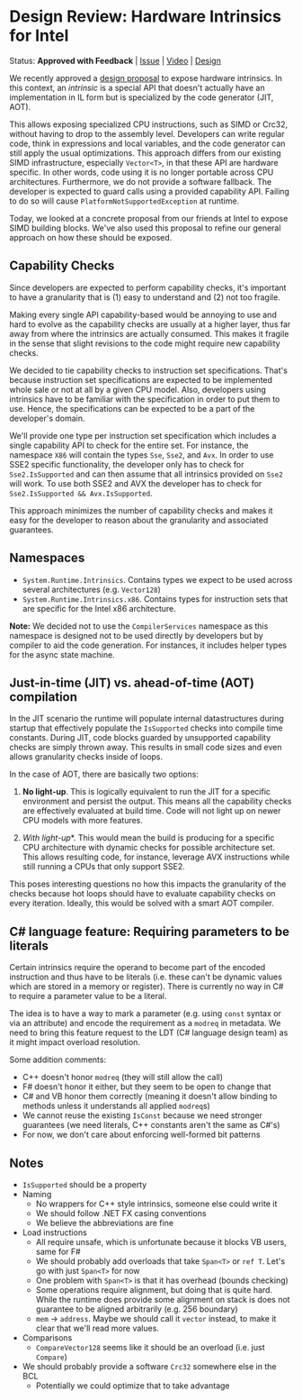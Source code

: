 # Design Review: Hardware Intrinsics for Intel

Status: **Approved with Feedback** | [Issue] | [Video] | [Design]

[Issue]: https://github.com/dotnet/corefx/issues/22940
[Video]: https://www.youtube.com/watch?v=52Fjrhx7pKU
[Design]: https://github.com/dotnet/designs/blob/master/accepted/platform-intrinsics.md

We recently approved a [design proposal][Design] to expose hardware intrinsics.
In this context, an *intrinsic* is a special API that doesn't actually have an
implementation in IL form but is specialized by the code generator (JIT, AOT).

This allows exposing specialized CPU instructions, such as SIMD or Crc32,
without having to drop to the assembly level. Developers can write regular code,
think in expressions and local variables, and the code generator can still apply
the usual optimizations. This approach differs from our existing SIMD
infrastructure, especially `Vector<T>`, in that these API are hardware specific.
In other words, code using it is no longer portable across CPU architectures.
Furthermore, we do not provide a software fallback. The developer is expected to
guard calls using a provided capability API. Failing to do so will cause
`PlatformNotSupportedException` at runtime.

Today, we looked at a concrete proposal from our friends at Intel to expose SIMD
building blocks. We've also used this proposal to refine our general approach on
how these should be exposed.

## Capability Checks

Since developers are expected to perform capability checks, it's important to
have a granularity that is (1) easy to understand and (2) not too fragile.

Making every single API capability-based would be annoying to use and hard to
evolve as the capability checks are usually at a higher layer, thus far away
from where the intrinsics are actually consumed. This makes it fragile in the
sense that slight revisions to the code might require new capability checks.

We decided to tie capability checks to instruction set specifications. That's
because instruction set specifications are expected to be implemented whole sale
or not at all by a given CPU model. Also, developers using intrinsics have to be
familiar with the specification in order to put them to use. Hence, the
specifications can be expected to be a part of the developer's domain.

We'll provide one type per instruction set specification which includes a single
capability API to check for the entire set. For instance, the namespace `X86`
will contain the types `Sse`, `Sse2`, and `Avx`. In order to use SSE2 specific
functionality, the developer only has to check for `Sse2.IsSupported` and can
then assume that all intrinsics provided on `Sse2` will work. To use both SSE2
and AVX the developer has to check for `Sse2.IsSupported && Avx.IsSupported`.

This approach minimizes the number of capability checks and makes it easy for
the developer to reason about the granularity and associated guarantees.

## Namespaces

* `System.Runtime.Intrinsics`. Contains types we expect to be used across
  several architectures (e.g. `Vector128`)
* `System.Runtime.Intrinsics.x86`. Contains types for instruction sets that
  are specific for the Intel x86 architecture.

**Note:** We decided not to use the `CompilerServices` namespace as this
namespace is designed not to be used directly by developers but by compiler to
aid the code generation. For instances, it includes helper types for the async
state machine.

## Just-in-time (JIT) vs. ahead-of-time (AOT) compilation

In the JIT scenario the runtime will populate internal datastructures during
startup that effectively populate the `IsSupported` checks into compile time
constants. During JIT, code blocks guarded by unsupported capability checks are
simply thrown away. This results in small code sizes and even allows granularity
checks inside of loops.

In the case of AOT, there are basically two options:

1. **No light-up**. This is logically equivalent to run the JIT for a specific
   environment and persist the output. This means all the capability checks are
   effectively evaluated at build time. Code will not light up on newer CPU
   models with more features.

2. *With light-up**. This would mean the build is producing for a specific CPU
   architecture with dynamic checks for possible architecture set. This allows
   resulting code, for instance, leverage AVX instructions while still running a
   CPUs that only support SSE2.

This poses interesting questions no how this impacts the granularity of the
checks because hot loops should have to evaluate capability checks on every
iteration. Ideally, this would be solved with a smart AOT compiler.

## C# language feature: Requiring parameters to be literals

Certain intrinsics require the operand to become part of the encoded instruction
and thus have to be literals (i.e. these can't be dynamic values which are
stored in a memory or register). There is currently no way in C# to require a
parameter value to be a literal.

The idea is to have a way to mark a parameter (e.g. using `const` syntax or via
an attribute) and encode the requirement as a `modreq` in metadata. We need to
bring this feature request to the LDT (C# language design team) as it might
impact overload resolution.

Some addition comments:

* C++ doesn't honor `modreq` (they will still allow the call)
* F# doesn't honor it either, but they seem to be open to change that
* C# and VB honor them correctly (meaning it doesn't allow binding to methods
  unless it understands all applied `modreq`s)
* We cannot reuse the existing `IsConst` because we need stronger guarantees (we
  need literals, C++ constants aren't the same as C#'s)
* For now, we don't care about enforcing well-formed bit patterns

## Notes

* `IsSupported` should be a property
* Naming
    - No wrappers for C++ style intrinsics, someone else could write it
    - We should follow .NET FX casing conventions
    - We believe the abbreviations are fine
* Load instructions
    - All require unsafe, which is unfortunate because it blocks VB users,
      same for F#
    - We should probably add overloads that take `Span<T>` or `ref T`. Let's
      go with just `Span<T>` for now
    - One problem with `Span<T>` is that it has overhead (bounds checking)
    - Some operations require alignment, but doing that is quite hard. While the
      runtime does provide some alignment on stack is does not guarantee to be
      aligned arbitrarily (e.g. 256 boundary)
    - `mem` -> `address`. Maybe we should call it `vector` instead, to make it
      clear that we'll read more values.
* Comparisons
    - `CompareVector128` seems like it should be an overload (i.e. just
      `Compare`)
* We should probably provide a software `Crc32` somewhere else in the BCL
    - Potentially we could optimize that to take advantage
